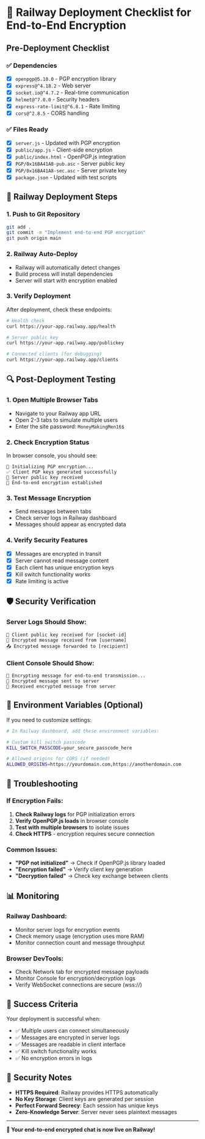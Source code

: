 # 🚀 Railway Deployment Checklist for End-to-End Encryption

## Pre-Deployment Checklist

### ✅ Dependencies
- [x] `openpgp@5.10.0` - PGP encryption library
- [x] `express@^4.18.2` - Web server
- [x] `socket.io@^4.7.2` - Real-time communication
- [x] `helmet@^7.0.0` - Security headers
- [x] `express-rate-limit@^6.8.1` - Rate limiting
- [x] `cors@^2.8.5` - CORS handling

### ✅ Files Ready
- [x] `server.js` - Updated with PGP encryption
- [x] `public/app.js` - Client-side encryption
- [x] `public/index.html` - OpenPGP.js integration
- [x] `PGP/0x16BA41A8-pub.asc` - Server public key
- [x] `PGP/0x16BA41A8-sec.asc` - Server private key
- [x] `package.json` - Updated with test scripts

## 🚀 Railway Deployment Steps

### 1. **Push to Git Repository**
```bash
git add .
git commit -m "Implement end-to-end PGP encryption"
git push origin main
```

### 2. **Railway Auto-Deploy**
- Railway will automatically detect changes
- Build process will install dependencies
- Server will start with encryption enabled

### 3. **Verify Deployment**
After deployment, check these endpoints:

```bash
# Health check
curl https://your-app.railway.app/health

# Server public key
curl https://your-app.railway.app/publickey

# Connected clients (for debugging)
curl https://your-app.railway.app/clients
```

## 🔍 Post-Deployment Testing

### 1. **Open Multiple Browser Tabs**
- Navigate to your Railway app URL
- Open 2-3 tabs to simulate multiple users
- Enter the site password: `MoneyMakingMen16$`

### 2. **Check Encryption Status**
In browser console, you should see:
```
🔐 Initializing PGP encryption...
✅ Client PGP keys generated successfully
🔑 Server public key received
🔐 End-to-end encryption established
```

### 3. **Test Message Encryption**
- Send messages between tabs
- Check server logs in Railway dashboard
- Messages should appear as encrypted data

### 4. **Verify Security Features**
- [x] Messages are encrypted in transit
- [x] Server cannot read message content
- [x] Each client has unique encryption keys
- [x] Kill switch functionality works
- [x] Rate limiting is active

## 🛡️ Security Verification

### Server Logs Should Show:
```
🔑 Client public key received for [socket-id]
🔐 Encrypted message received from [username]
📤 Encrypted message forwarded to [recipient]
```

### Client Console Should Show:
```
🔐 Encrypting message for end-to-end transmission...
🔐 Encrypted message sent to server
🔐 Received encrypted message from server
```

## 🔧 Environment Variables (Optional)

If you need to customize settings:

```bash
# In Railway dashboard, add these environment variables:

# Custom kill switch passcode
KILL_SWITCH_PASSCODE=your_secure_passcode_here

# Allowed origins for CORS (if needed)
ALLOWED_ORIGINS=https://yourdomain.com,https://anotherdomain.com
```

## 🚨 Troubleshooting

### If Encryption Fails:
1. **Check Railway logs** for PGP initialization errors
2. **Verify OpenPGP.js loads** in browser console
3. **Test with multiple browsers** to isolate issues
4. **Check HTTPS** - encryption requires secure connection

### Common Issues:
- **"PGP not initialized"** → Check if OpenPGP.js library loaded
- **"Encryption failed"** → Verify client key generation
- **"Decryption failed"** → Check key exchange between clients

## 📊 Monitoring

### Railway Dashboard:
- Monitor server logs for encryption events
- Check memory usage (encryption uses more RAM)
- Monitor connection count and message throughput

### Browser DevTools:
- Check Network tab for encrypted message payloads
- Monitor Console for encryption/decryption logs
- Verify WebSocket connections are secure (wss://)

## 🎉 Success Criteria

Your deployment is successful when:
- ✅ Multiple users can connect simultaneously
- ✅ Messages are encrypted in server logs
- ✅ Messages are readable in client interface
- ✅ Kill switch functionality works
- ✅ No encryption errors in logs

## 🔐 Security Notes

- **HTTPS Required**: Railway provides HTTPS automatically
- **No Key Storage**: Client keys are generated per session
- **Perfect Forward Secrecy**: Each session has unique keys
- **Zero-Knowledge Server**: Server never sees plaintext messages

---

**🚀 Your end-to-end encrypted chat is now live on Railway!**

